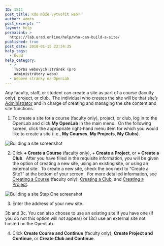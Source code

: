 ```yaml
---
ID: 1511
post_title: Kdo může vytvořit web?
author: admin
post_excerpt: ""
layout: help
permalink: >
  https://lab.urad.online/help/who-can-build-a-site/
published: true
post_date: 2018-01-15 22:34:35
help_tags:
  - Úvod
help_category:
  - >
    Tvorba webových stránek (pro
    administrátory webu)
  - Webové stránky na OpenLab
---
```

Any faculty, staff, or student can create a site as part of a course (faculty only), project, or club.  The individual who creates the site will be that site’s <a title="Managing users on your Site" href="https://lab.urad.online/help/managing-users-on-your-site/">Administrator</a> and in charge of creating and managing the site content and site functions.

1. To create a site for a course (faculty only), project, or club, log in to the OpenLab and click <strong>My OpenLab</strong> in the main menu.  On the following screen, click the appropriate right-hand menu item for which you would like to create a site (i.e., <strong>My Courses</strong>, <strong>My Projects</strong>, <strong>My Clubs</strong>).

<img class="alignnone wp-image-36864 size-large" src="https://openlab.citytech.cuny.edu/wp-content/uploads/2012/08/who_can_build_a_site1-1024x404.png" alt="Building a site screenshot" />

2. Click <strong>+ Create a Course</strong> (faculty only), +<strong> Create a Project</strong>, or <strong>+ Create a Club</strong>.  After you have filled in the requisite information, you will be given the option of creating a new site, using an existing site, or using an external site.  To create a new site, check the box next to “Create a Site?” at the bottom of your screen.  For more detailed information, see <a title="Creating a course (faculty only)" href="https://lab.urad.online/help/creating-a-course-faculty-only/" target="_blank" rel="noopener">Creating a Course</a> (faculty only), <a title="Creating a Club" href="https://lab.urad.online/help/creating-a-club/">Creating a Club</a>, and <a title="Creating a Project" href="https://lab.urad.online/help/creating-a-project/">Creating a Project</a>.

<img class="alignnone wp-image-36865 size-full" src="https://openlab.citytech.cuny.edu/wp-content/uploads/2012/08/who_can_build_a_site2.png" alt="Building a site Step One screenshot" />

3. Enter the address of your new site.

3b and 3c. You can also choose to use an existing site if you have one (if you do not this option will not appear) or (3c) use an external site not hosted on the OpenLab.

4. Click <strong>Create Course and Continue</strong> (faculty only), <strong>Create Project and Continue</strong>, or <strong>Create Club and Continue</strong>.